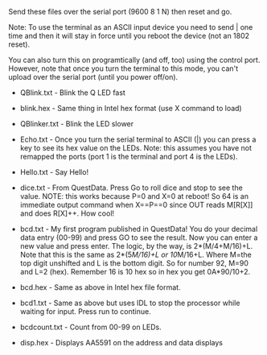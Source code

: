 Send these files over the serial port (9600 8 1 N) then reset and go.

Note: To use the terminal as an ASCII input device you need to send |
one time and then it will stay in force until you reboot the device
(not an 1802 reset).

You can also turn this on programtically (and off, too) using the control
port. However, note that once you turn the terminal to this mode, you
can't upload over the serial port (until you power off/on).

* QBlink.txt - Blink the Q LED fast

* blink.hex - Same thing in Intel hex format (use X command to load)

* QBlinker.txt - Blink the LED slower

* Echo.txt - Once you turn the serial terminal to ASCII (|) you can press a key to see its hex value on the LEDs. Note: this assumes you have not remapped the ports (port 1 is the terminal and port 4 is the LEDs).

* Hello.txt - Say Hello!

* dice.txt - From QuestData. Press Go to roll dice and stop to see the value. NOTE: this works because P=0 and X=0 at reboot! So 64 is an immediate output command when X==P==0 since OUT reads M[R[X]] and does R[X]++. How cool!

* bcd.txt - My first program published in QuestData! You do your decimal data entry (00-99) and press GO to see the result. Now you can enter a new value and press enter. The logic, by the way, is 2*(M/4+M/16)+L. Note that this is the same as 2*(5*M/16)+L or 10*M/16+L. Where M=the top digit unshifted and L is the bottom digit. So for number 92, M=90 and L=2 (hex). Remember 16 is 10 hex so in hex you get 0A*90/10+2.

* bcd.hex - Same as above in Intel hex file format.

* bcd1.txt - Same as above but uses IDL to stop the processor while waiting for input. Press run to continue.

* bcdcount.txt - Count from 00-99 on LEDs.

* disp.hex - Displays AA5591 on the address and data displays
